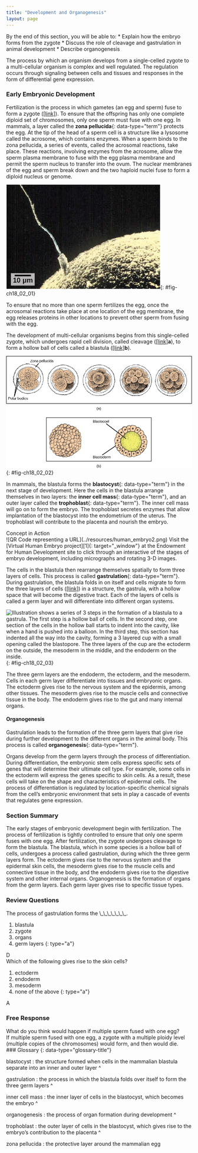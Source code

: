 ```yaml
---
title: "Development and Organogenesis"
layout: page
---
```



<div data-type="abstract" markdown="1">
By the end of this section, you will be able to:
* Explain how the embryo forms from the zygote
* Discuss the role of cleavage and gastrulation in animal development
* Describe organogenesis

</div>

The process by which an organism develops from a single-celled zygote to a multi-cellular organism is complex and well regulated. The regulation occurs through signaling between cells and tissues and responses in the form of differential gene expression.

### Early Embryonic Development

Fertilization is the process in which gametes (an egg and sperm) fuse to form a zygote ([\[link\]](#fig-ch18_02_01)). To ensure that the offspring has only one complete diploid set of chromosomes, only one sperm must fuse with one egg. In mammals, a layer called the **zona pellucida**{: data-type="term"} protects the egg. At the tip of the head of a sperm cell is a structure like a lysosome called the acrosome, which contains enzymes. When a sperm binds to the zona pellucida, a series of events, called the acrosomal reactions, take place. These reactions, involving enzymes from the acrosome, allow the sperm plasma membrane to fuse with the egg plasma membrane and permit the sperm nucleus to transfer into the ovum. The nuclear membranes of the egg and sperm break down and the two haploid nuclei fuse to form a diploid nucleus or genome.

 ![Micrograph shows a sperm whose head is touching the surface of an egg. The egg is much larger than the sperm.](../resources/Figure_18_02_01.jpg "Fertilization is the process in which sperm and egg fuse to form a zygote. (credit: scale-bar data from Matt Russell)"){: #fig-ch18_02_01}

To ensure that no more than one sperm fertilizes the egg, once the acrosomal reactions take place at one location of the egg membrane, the egg releases proteins in other locations to prevent other sperm from fusing with the egg.

The development of multi-cellular organisms begins from this single-celled zygote, which undergoes rapid cell division, called cleavage ([\[link\]](#fig-ch18_02_02)**a**), to form a hollow ball of cells called a blastula ([\[link\]](#fig-ch18_02_02)**b**).

 ![ Part a: illustration shows a fertilized egg divided into two, four, eight, sixteen and thirty-two cells. Part b: shows a hollow ball of cells. The cells on the surface are called the blastoderm, and the hollow center is called the blastocoel.](../resources/Figure_18_02_02ab.jpg "(a) During cleavage, the zygote rapidly divides into multiple cells. (b) The cells rearrange themselves to form a hollow ball called the blastula. (credit a: modification of work by Gray's Anatomy; credit b: modification of work by Pearson Scott Foresman; donated to the Wikimedia Foundation)"){: #fig-ch18_02_02}

In mammals, the blastula forms the **blastocyst**{: data-type="term"} in the next stage of development. Here the cells in the blastula arrange themselves in two layers: the **inner cell mass**{: data-type="term"}, and an outer layer called the **trophoblast**{: data-type="term"}. The inner cell mass will go on to form the embryo. The trophoblast secretes enzymes that allow implantation of the blastocyst into the endometrium of the uterus. The trophoblast will contribute to the placenta and nourish the embryo.

<div data-type="note" data-has-label="true" class="interactive non-majors" data-label="" markdown="1">
<div data-type="title">
Concept in Action
</div>
<span data-type="media" data-alt="QR Code representing a URL"> ![QR Code representing a URL](../resources/human_embryo2.png) </span>
Visit the [Virtual Human Embryo project][1]{: target="_window"} at the Endowment for Human Development site to click through an interactive of the stages of embryo development, including micrographs and rotating 3-D images.

</div>

The cells in the blastula then rearrange themselves spatially to form three layers of cells. This process is called **gastrulation**{: data-type="term"}. During gastrulation, the blastula folds in on itself and cells migrate to form the three layers of cells ([\[link\]](#fig-ch18_02_03)) in a structure, the gastrula, with a hollow space that will become the digestive tract. Each of the layers of cells is called a germ layer and will differentiate into different organ systems.

 ![Illustration shows a series of 3 steps in the formation of a blastula to a gastrula. The first step is a hollow ball of cells. In the second step, one section of the cells in the hollow ball starts to indent into the cavity, like when a hand is pushed into a balloon. In the third step, this section has indented all the way into the cavity, forming a 3 layered cup with a small opening called the blastopore. The three  layers of the cup are the ectoderm on the outside, the mesoderm in the middle, and the endoderm on the inside.](../resources/Figure_18_02_03.jpg "Gastrulation is the process wherein the cells in the blastula rearrange themselves to form the germ layers. (credit: modification of work by Abigail Pyne)"){: #fig-ch18_02_03}

The three germ layers are the endoderm, the ectoderm, and the mesoderm. Cells in each germ layer differentiate into tissues and embryonic organs. The ectoderm gives rise to the nervous system and the epidermis, among other tissues. The mesoderm gives rise to the muscle cells and connective tissue in the body. The endoderm gives rise to the gut and many internal organs.

#### Organogenesis

Gastrulation leads to the formation of the three germ layers that give rise during further development to the different organs in the animal body. This process is called **organogenesis**{: data-type="term"}.

Organs develop from the germ layers through the process of differentiation. During differentiation, the embryonic stem cells express specific sets of genes that will determine their ultimate cell type. For example, some cells in the ectoderm will express the genes specific to skin cells. As a result, these cells will take on the shape and characteristics of epidermal cells. The process of differentiation is regulated by location-specific chemical signals from the cell’s embryonic environment that sets in play a cascade of events that regulates gene expression.

### Section Summary

The early stages of embryonic development begin with fertilization. The process of fertilization is tightly controlled to ensure that only one sperm fuses with one egg. After fertilization, the zygote undergoes cleavage to form the blastula. The blastula, which in some species is a hollow ball of cells, undergoes a process called gastrulation, during which the three germ layers form. The ectoderm gives rise to the nervous system and the epidermal skin cells, the mesoderm gives rise to the muscle cells and connective tissue in the body, and the endoderm gives rise to the digestive system and other internal organs. Organogenesis is the formation of organs from the germ layers. Each germ layer gives rise to specific tissue types.

### Review Questions

<div data-type="exercise">
<div data-type="problem" markdown="1">
The process of gastrulation forms the \_\_\_\_\_\_\_.

1.  blastula
2.  zygote
3.  organs
4.  germ layers
{: type="a"}

</div>
<div data-type="solution" markdown="1">
D

</div>
</div>

<div data-type="exercise">
<div data-type="problem" markdown="1">
Which of the following gives rise to the skin cells?

1.  ectoderm
2.  endoderm
3.  mesoderm
4.  none of the above
{: type="a"}

</div>
<div data-type="solution" markdown="1">
A

</div>
</div>

### Free Response

<div data-type="exercise">
<div data-type="problem" markdown="1">
What do you think would happen if multiple sperm fused with one egg?

</div>
<div data-type="solution" markdown="1">
If multiple sperm fused with one egg, a zygote with a multiple ploidy level (multiple copies of the chromosomes) would form, and then would die.

</div>
</div>

<div data-type="glossary" markdown="1">
### Glossary
{: data-type="glossary-title"}

blastocyst
: the structure formed when cells in the mammalian blastula separate into an inner and outer layer
^

gastrulation
: the process in which the blastula folds over itself to form the three germ layers
^

inner cell mass
: the inner layer of cells in the blastocyst, which becomes the embryo
^

organogenesis
: the process of organ formation during development
^

trophoblast
: the outer layer of cells in the blastocyst, which gives rise to the embryo’s contribution to the placenta
^

zona pellucida
: the protective layer around the mammalian egg

</div>



[1]: http://openstax.org/l/human_embryo2
